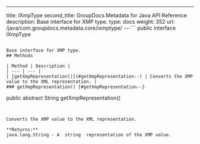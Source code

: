 ---
title: IXmpType
second_title: GroupDocs.Metadata for Java API Reference
description: Base interface for XMP type.
type: docs
weight: 352
url: /java/com.groupdocs.metadata.core/ixmptype/
---```
public interface IXmpType
```

Base interface for XMP type.
## Methods

| Method | Description |
| --- | --- |
| [getXmpRepresentation()](#getXmpRepresentation--) | Converts the XMP value to the XML representation. |
### getXmpRepresentation() {#getXmpRepresentation--}
```
public abstract String getXmpRepresentation()
```


Converts the XMP value to the XML representation.

**Returns:**
java.lang.String - A  string  representation of the XMP value.
